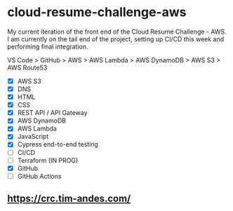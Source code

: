 # cloud-resume-challenge-aws

My current iteration of the front end of the Cloud Resume Challenge - AWS. I am currently on the tail end of the project, setting up CI/CD this week and performing final integration.

VS Code > GitHub > AWS > AWS Lambda > AWS DynamoDB > AWS S3 > AWS Route53

- [X] AWS S3
- [X] DNS
- [X] HTML
- [X] CSS
- [X] REST API / API Gateway
- [X] AWS DynamoDB
- [X] AWS Lambda
- [X] JavaScript
- [X] Cypress end-to-end testing
- [ ] CI/CD
- [ ] Terraform (IN PROG)
- [X] GitHub
- [ ] GitHub Actions

## https://crc.tim-andes.com/
